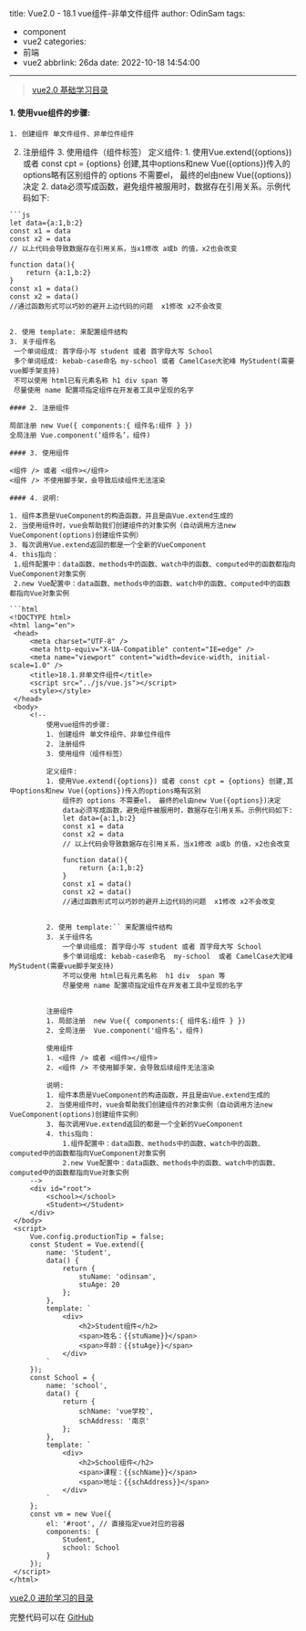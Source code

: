 title: Vue2.0 - 18.1 vue组件-非单文件组件
author: OdinSam
tags:
  - component
  - vue2
categories:
  - 前端
  - vue2
abbrlink: 26da
date: 2022-10-18 14:54:00
---
> [vue2.0 基础学习目录](/articles/da3d.html) 

<!--more-->

#### 1. 使用vue组件的步骤:

	1. 创建组件 单文件组件、非单位件组件
   2. 注册组件
	3. 使用组件（组件标签）
	定义组件:
    1. 使用Vue.extend({options}) 或者 const cpt = {options} 创建,其中options和new Vue({options})传入的options略有区别组件的 options 不需要el， 最终的el由new Vue({options})决定
    2. data必须写成函数，避免组件被服用时，数据存在引用关系。示例代码如下:
    
	```js
    let data={a:1,b:2}
    const x1 = data
    const x2 = data
    // 以上代码会导致数据存在引用关系，当x1修改 a或b 的值，x2也会改变

    function data(){
        return {a:1,b:2}
    }
    const x1 = data()
    const x2 = data()
    //通过函数形式可以巧妙的避开上边代码的问题  x1修改 x2不会改变
   ```

2. 使用 template: 来配置组件结构
3. 关于组件名
	一个单词组成: 首字母小写 student 或者 首字母大写 School
	多个单词组成: kebab-case命名 my-school 或者 CamelCase大驼峰 MyStudent(需要vue脚手架支持)
	不可以使用 html已有元素名称 h1 div span 等
	尽量使用 name 配置项指定组件在开发者工具中呈现的名字

#### 2. 注册组件

局部注册 new Vue({ components:{ 组件名:组件 } })
全局注册 Vue.component(‘组件名’，组件)

#### 3. 使用组件

<组件 /> 或者 <组件></组件>
<组件 /> 不使用脚手架，会导致后续组件无法渲染

#### 4. 说明:

1. 组件本质是VueComponent的构造函数，并且是由Vue.extend生成的
2. 当使用组件时，vue会帮助我们创建组件的对象实例（自动调用方法new VueComponent(options)创建组件实例）
3. 每次调用Vue.extend返回的都是一个全新的VueComponent
4. this指向：
	1.组件配置中：data函数、methods中的函数、watch中的函数、computed中的函数都指向VueComponent对象实例
	2.new Vue配置中：data函数、methods中的函数、watch中的函数、computed中的函数都指向Vue对象实例
    
```html
<!DOCTYPE html>
<html lang="en">
    <head>
        <meta charset="UTF-8" />
        <meta http-equiv="X-UA-Compatible" content="IE=edge" />
        <meta name="viewport" content="width=device-width, initial-scale=1.0" />
        <title>18.1.非单文件组件</title>
        <script src="../js/vue.js"></script>
        <style></style>
    </head>
    <body>
        <!--
            使用vue组件的步骤:
            1. 创建组件 单文件组件、非单位件组件
            2. 注册组件
            3. 使用组件（组件标签）

            定义组件:
            1. 使用Vue.extend({options}) 或者 const cpt = {options} 创建,其中options和new Vue({options})传入的options略有区别
                组件的 options 不需要el， 最终的el由new Vue({options})决定
                data必须写成函数，避免组件被服用时，数据存在引用关系。示例代码如下:
                let data={a:1,b:2}
                const x1 = data
                const x2 = data
                // 以上代码会导致数据存在引用关系，当x1修改 a或b 的值，x2也会改变

                function data(){
                    return {a:1,b:2}
                }
                const x1 = data()
                const x2 = data()
                //通过函数形式可以巧妙的避开上边代码的问题  x1修改 x2不会改变


            2. 使用 template:`` 来配置组件结构
            3. 关于组件名
                一个单词组成: 首字母小写 student 或者 首字母大写 School
                多个单词组成: kebab-case命名  my-school  或者 CamelCase大驼峰  MyStudent(需要vue脚手架支持)
                不可以使用 html已有元素名称  h1 div  span 等
                尽量使用 name 配置项指定组件在开发者工具中呈现的名字 


            注册组件
            1. 局部注册  new Vue({ components:{ 组件名:组件 } })
            2. 全局注册  Vue.component('组件名'，组件)

            使用组件
            1. <组件 /> 或者 <组件></组件>
            2. <组件 /> 不使用脚手架，会导致后续组件无法渲染

            说明:
            1. 组件本质是VueComponent的构造函数，并且是由Vue.extend生成的
            2. 当使用组件时，vue会帮助我们创建组件的对象实例（自动调用方法new VueComponent(options)创建组件实例）
            3. 每次调用Vue.extend返回的都是一个全新的VueComponent
            4. this指向：  
                1.组件配置中：data函数、methods中的函数、watch中的函数、computed中的函数都指向VueComponent对象实例
                2.new Vue配置中：data函数、methods中的函数、watch中的函数、computed中的函数都指向Vue对象实例
        -->
        <div id="root">
            <school></school>
            <Student></Student>
        </div>
    </body>
    <script>
        Vue.config.productionTip = false;
        const Student = Vue.extend({
            name: 'Student',
            data() {
                return {
                    stuName: 'odinsam',
                    stuAge: 20
                };
            },
            template: `
                <div>
                    <h2>Student组件</h2>
                    <span>姓名：{{stuName}}</span>
                    <span>年龄：{{stuAge}}</span>
                </div>
            `
        });
        const School = {
            name: 'school',
            data() {
                return {
                    schName: 'vue学校',
                    schAddress: '南京'
                };
            },
            template: `
                <div>
                    <h2>School组件</h2>
                    <span>课程：{{schName}}</span>
                    <span>地址：{{schAddress}}</span>
                </div>
            `
        };
        const vm = new Vue({
            el: '#root', // 直接指定vue对应的容器
            components: {
                Student,
                school: School
            }
        });
    </script>
</html>

```

[vue2.0 进阶学习的目录](/articles/e255.html)  

完整代码可以在 [GitHub](https://github.com/odinsam/learn-vue2.0)